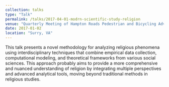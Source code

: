 ```yaml
---
collection: talks
type: "Talk"
permalink: /talks/2017-04-01-modrn-scientific-study-religion
venue: "Quarterly Meeting of Hampton Roads Pedestrian and Bicycling Advocacy Committee"
date: 2017-01-02
location: "Surry, VA"
---
```


This talk presents a novel methodology for analyzing religious phenomena using interdisciplinary techniques that combine empirical data collection, computational modeling, and theoretical frameworks from various social sciences. This approach probably aims to provide a more comprehensive and nuanced understanding of religion by integrating multiple perspectives and advanced analytical tools, moving beyond traditional methods in religious studies.
